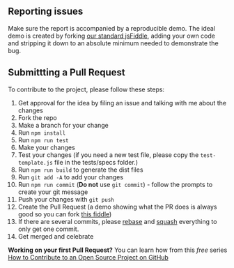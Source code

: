 ## Reporting issues
Make sure the report is accompanied by a reproducible demo. The ideal demo is created by forking [our standard jsFiddle](http://jsfiddle.net/cwhgLcjv/), adding your own code and stripping it down to an absolute minimum needed to demonstrate the bug.


## Submittting a Pull Request

To contribute to the project, please follow these steps:

1. Get approval for the idea by filing an issue and talking with me about the changes
2. Fork the repo
3. Make a branch for your change
4. Run `npm install`
5. Run `npm run test`
6. Make your changes
7. Test your changes (if you need a new test file, please copy the `test-template.js` file in the tests/specs folder.)
8. Run `npm run build` to generate the dist files
9. Run `git add -A` to add your changes
10. Run `npm run commit` (**Do not** use `git commit`) - follow the prompts to create your git message
11. Push your changes with `git push`
12. Create the Pull Request (a demo showing what the PR does is always good so you can fork [this fiddle](http://jsfiddle.net/cwhgLcjv/))
13. If there are several commits, please [rebase](https://github.com/edx/edx-platform/wiki/How-to-Rebase-a-Pull-Request) and [squash](https://github.com/edx/edx-platform/wiki/How-to-Rebase-a-Pull-Request#squash-your-changes) everything to only get one commit.
14. Get merged and celebrate

**Working on your first Pull Request?** You can learn how from this *free* series [How to Contribute to an Open Source Project on GitHub](https://egghead.io/series/how-to-contribute-to-an-open-source-project-on-github)
